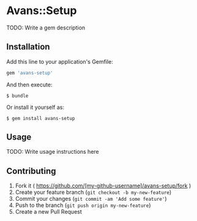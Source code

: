 # Avans::Setup

TODO: Write a gem description

## Installation

Add this line to your application's Gemfile:

```ruby
gem 'avans-setup'
```

And then execute:

    $ bundle

Or install it yourself as:

    $ gem install avans-setup

## Usage

TODO: Write usage instructions here

## Contributing

1. Fork it ( https://github.com/[my-github-username]/avans-setup/fork )
2. Create your feature branch (`git checkout -b my-new-feature`)
3. Commit your changes (`git commit -am 'Add some feature'`)
4. Push to the branch (`git push origin my-new-feature`)
5. Create a new Pull Request
